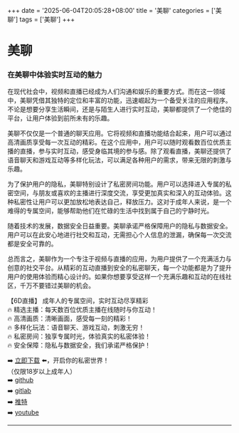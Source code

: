 +++
date = '2025-06-04T20:05:28+08:00'
title = '美聊'
categories = ['美聊']
tags = ['美聊']
+++

# 美聊

### 在美聊中体验实时互动的魅力

在现代社会中，视频和直播已经成为人们沟通和娱乐的重要方式。而在这一领域中，美聊凭借其独特的定位和丰富的功能，迅速崛起为一个备受关注的应用程序。不论是想要分享生活瞬间，还是与陌生人进行实时互动，美聊都提供了一个绝佳的平台，让用户体验到前所未有的乐趣。

美聊不仅仅是一个普通的聊天应用。它将视频和直播功能结合起来，用户可以通过高清画质享受每一次互动的精彩。在这个应用中，用户可以随时观看数百位优质主播的直播，参与实时互动，感受身临其境的参与感。除了观看直播，美聊还提供了语音聊天和游戏互动等多样化玩法，可以满足各种用户的需求，带来无限的刺激与乐趣。

为了保护用户的隐私，美聊特别设计了私密房间功能。用户可以选择进入专属的私密空间，与朋友或喜欢的主播进行深度交流，享受更加真实和深入的互动体验。这种私密性让用户可以更加放松地表达自己，释放压力。这对于成年人来说，是一个难得的专属空间，能够帮助他们在忙碌的生活中找到属于自己的宁静时光。

随着技术的发展，数据安全日益重要。美聊承诺严格保障用户的隐私与数据安全。用户可以在此安心地进行社交和互动，无需担心个人信息的泄漏，确保每一次交流都是安全可靠的。

总而言之，美聊作为一个专注于视频与直播的应用，为用户提供了一个充满活力与创意的社交平台。从精彩的互动直播到安全的私密聊天，每一个功能都是为了提升用户的使用体验而精心设计的。如果你想要享受这样一个充满乐趣和互动的在线社区，千万不要错过美聊的机会。

【6D直播】
成年人的专属空间，实时互动尽享精彩  
🔥 精选主播：每天数百位优质主播在线随时与你互动！  
🔥 高清画质：清晰画面，感受每一刻的精彩！  
🔥 多样化玩法：语音聊天、游戏互动，刺激无穷！  
🔥 私密房间：独享专属时光，体验真实的私密体验！  
🔥 安全保障：隐私与数据安全，我们承诺严格保护！  

➡️ [立即下载](https://down123.s3.ap-east-1.amazonaws.com/down/down.html?channelCode=blog) ⬅️，开启你的私密世界！  
（仅限18岁以上成年人）  
➡️ [github](https://aldult-live.github.io/)  
➡️ [gitlab](https://seo-09598d.gitlab.io/)  
➡️ [推特](https://x.com/wegame33)  
➡️ [youtube](https://www.youtube.com/@6Dlive)  

---
